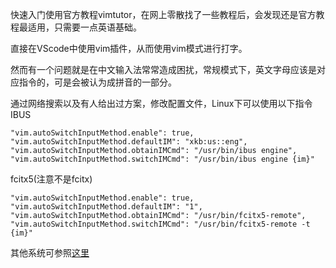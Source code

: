快速入门使用官方教程vimtutor，在网上零散找了一些教程后，会发现还是官方教程最适用，只需要一点英语基础。

直接在VScode中使用vim插件，从而使用vim模式进行打字。

然而有一个问题就是在中文输入法常常造成困扰，常规模式下，英文字母应该是对应指令的，可是会被认为成拼音的一部分。

通过网络搜索以及有人给出过方案，修改配置文件，Linux下可以使用以下指令
IBUS
```
"vim.autoSwitchInputMethod.enable": true,
"vim.autoSwitchInputMethod.defaultIM": "xkb:us::eng",
"vim.autoSwitchInputMethod.obtainIMCmd": "/usr/bin/ibus engine",
"vim.autoSwitchInputMethod.switchIMCmd": "/usr/bin/ibus engine {im}"
```
fcitx5(注意不是fcitx)
```
"vim.autoSwitchInputMethod.enable": true,
"vim.autoSwitchInputMethod.defaultIM": "1",
"vim.autoSwitchInputMethod.obtainIMCmd": "/usr/bin/fcitx5-remote",
"vim.autoSwitchInputMethod.switchIMCmd": "/usr/bin/fcitx5-remote -t {im}"
```
其他系统可参照[这里](https://github.com/daipeihust/im-select#installation)